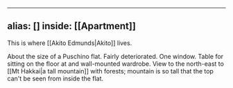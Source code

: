 
---
alias: []
inside: [[Apartment]]
---
This is where [[Akito Edmunds|Akito]] lives.

About the size of a Puschino flat. Fairly deteriorated. One window. Table for sitting on the floor at and wall-mounted wardrobe. View to the north-east to [[Mt Hakkai|a tall mountain]] with forests; mountain is so tall that the top can't be seen from inside the flat.